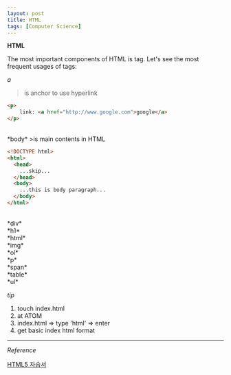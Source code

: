 ```yaml
---
layout: post
title: HTML
tags: [Computer Science]
---
```


**HTML**<br/>

The most important components of HTML is tag. Let's see the most frequent usages of tags:<br/>

*a*
>is anchor to use hyperlink

```HTML
<p>
    link: <a href="http://www.google.com">google</a>
</p>
```
<br/>
*body*
>is main contents in HTML

```html
<!DOCTYPE html>
<html>
  <head>
    ...skip...
  </head>
  <body>
    ...this is body paragraph...
  </body>
</html>
```

<br/>
*div*


<br/>
*h1*


<br/>
*html*




<br/>
*img*



<br/>
*ol*



<br/>
*p*




<br/>
*span*




<br/>
*table*



<br/>
*ul*


<br/>


*tip*

1. touch index.html
2. at ATOM
3. index.html => type 'html'  => enter
4. get basic index html format



***
*Reference*

[HTML5 자습서](http://html5tutorial.github.io/html/a.html)
